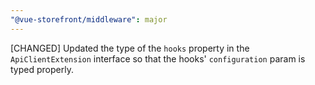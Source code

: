 ```yaml
---
"@vue-storefront/middleware": major
---
```


[CHANGED] Updated the type of the `hooks` property in the `ApiClientExtension` interface so that the hooks' `configuration` param is typed properly.
